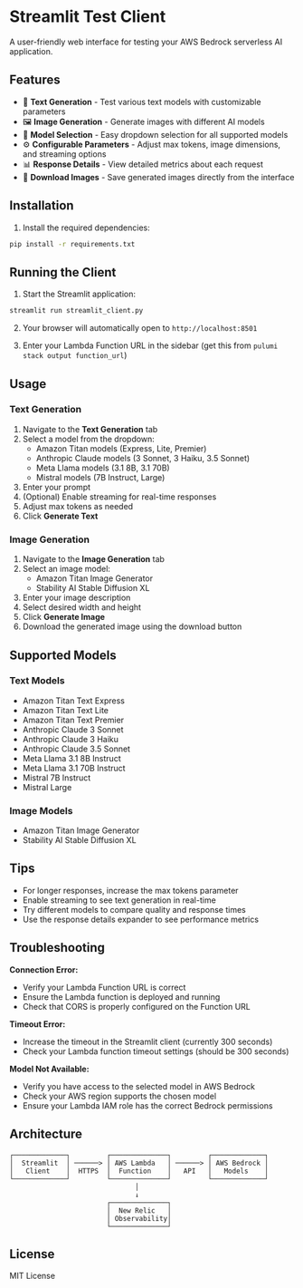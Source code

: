 # Streamlit Test Client

A user-friendly web interface for testing your AWS Bedrock serverless AI application.

## Features

- 📝 **Text Generation** - Test various text models with customizable parameters
- 🖼️ **Image Generation** - Generate images with different AI models
- 🎯 **Model Selection** - Easy dropdown selection for all supported models
- ⚙️ **Configurable Parameters** - Adjust max tokens, image dimensions, and streaming options
- 📊 **Response Details** - View detailed metrics about each request
- 💾 **Download Images** - Save generated images directly from the interface

## Installation

1. Install the required dependencies:

```bash
pip install -r requirements.txt
```

## Running the Client

1. Start the Streamlit application:

```bash
streamlit run streamlit_client.py
```

2. Your browser will automatically open to `http://localhost:8501`

3. Enter your Lambda Function URL in the sidebar (get this from `pulumi stack output function_url`)

## Usage

### Text Generation

1. Navigate to the **Text Generation** tab
2. Select a model from the dropdown:
   - Amazon Titan models (Express, Lite, Premier)
   - Anthropic Claude models (3 Sonnet, 3 Haiku, 3.5 Sonnet)
   - Meta Llama models (3.1 8B, 3.1 70B)
   - Mistral models (7B Instruct, Large)
3. Enter your prompt
4. (Optional) Enable streaming for real-time responses
5. Adjust max tokens as needed
6. Click **Generate Text**

### Image Generation

1. Navigate to the **Image Generation** tab
2. Select an image model:
   - Amazon Titan Image Generator
   - Stability AI Stable Diffusion XL
3. Enter your image description
4. Select desired width and height
5. Click **Generate Image**
6. Download the generated image using the download button

## Supported Models

### Text Models
- Amazon Titan Text Express
- Amazon Titan Text Lite
- Amazon Titan Text Premier
- Anthropic Claude 3 Sonnet
- Anthropic Claude 3 Haiku
- Anthropic Claude 3.5 Sonnet
- Meta Llama 3.1 8B Instruct
- Meta Llama 3.1 70B Instruct
- Mistral 7B Instruct
- Mistral Large

### Image Models
- Amazon Titan Image Generator
- Stability AI Stable Diffusion XL

## Tips

- For longer responses, increase the max tokens parameter
- Enable streaming to see text generation in real-time
- Try different models to compare quality and response times
- Use the response details expander to see performance metrics

## Troubleshooting

**Connection Error:**
- Verify your Lambda Function URL is correct
- Ensure the Lambda function is deployed and running
- Check that CORS is properly configured on the Function URL

**Timeout Error:**
- Increase the timeout in the Streamlit client (currently 300 seconds)
- Check your Lambda function timeout settings (should be 300 seconds)

**Model Not Available:**
- Verify you have access to the selected model in AWS Bedrock
- Check your AWS region supports the chosen model
- Ensure your Lambda IAM role has the correct Bedrock permissions

## Architecture

```
┌─────────────┐         ┌──────────────┐         ┌─────────────┐
│  Streamlit  │ ──────> │ AWS Lambda   │ ──────> │ AWS Bedrock │
│   Client    │  HTTPS  │  Function    │   API   │   Models    │
└─────────────┘         └──────────────┘         └─────────────┘
                               │
                               ↓
                        ┌──────────────┐
                        │  New Relic   │
                        │ Observability│
                        └──────────────┘
```

## License

MIT License
